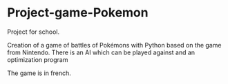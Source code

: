 # Project-game-Pokemon
Project for school. 

Creation of a game of battles of Pokémons with Python based on the game from Nintendo. There is an AI which can be played against and an optimization program

The game is in french.
